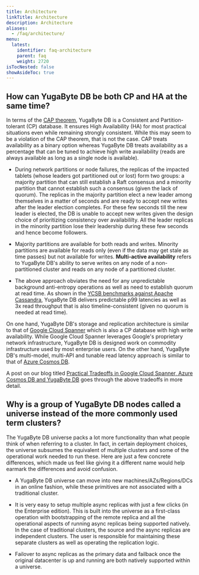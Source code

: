 ```yaml
---
title: Architecture
linkTitle: Architecture
description: Architecture
aliases:
  - /faq/architecture/
menu:
  latest:
    identifier: faq-architecture
    parent: faq
    weight: 2720
isTocNested: false
showAsideToc: true
---
```


## How can YugaByte DB be both CP and HA at the same time?

In terms of the [CAP theorem](https://blog.yugabyte.com/a-for-apple-b-for-ball-c-for-cap-theorem-8e9b78600e6d), YugaByte DB is a Consistent and Partition-tolerant (CP) database. It ensures High Availability (HA) for most practical situations even while remaining strongly consistent. While this may seem to be a violation of the CAP theorem, that is not the case. CAP treats availability as a binary option whereas YugaByte DB treats availability as a percentage that can be tuned to achieve high write availability (reads are always available as long as a single node is available). 

- During network partitions or node failures, the replicas of the impacted tablets (whose leaders got partitioned out or lost) form two groups: a majority partition that can still establish a Raft consensus and a minority partition that cannot establish such a consensus (given the lack of quorum). The replicas in the majority partition elect a new leader among themselves in a matter of seconds and are ready to accept new writes after the leader election completes. For these few seconds till the new leader is elected, the DB is unable to accept new writes given the design choice of prioritizing consistency over availabililty. All the leader replicas in the minority partition lose their leadership during these few seconds and hence become followers. 

- Majority partitions are available for both reads and writes. Minority partitions are available for reads only (even if the data may get stale as time passes) but not available for writes. **Multi-active availability** refers to YugaByte DB's ability to serve writes on any node of a non-partitioned cluster and reads on any node of a partitioned cluster.

- The above approach obviates the need for any unpredictable background anti-entropy operations as well as need to establish quorum at read time. As shown in the [YCSB benchmarks against Apache Cassandra](https://forum.yugabyte.com/t/ycsb-benchmark-results-for-yugabyte-and-apache-cassandra-again-with-p99-latencies/99), YugaByte DB delivers predictable p99 latencies as well as 3x read throughput that is also timeline-consistent (given no quorum is needed at read time).

On one hand, YugaByte DB's storage and replication architecture is similar to that of [Google Cloud Spanner](https://cloudplatform.googleblog.com/2017/02/inside-Cloud-Spanner-and-the-CAP-Theorem.html) which is also a CP database with high write availability. While Google Cloud Spanner leverages Google's proprietary network infrastructure, YugaByte DB is designed work on commodity infrastructure used by most enterprise users. On the other hand, YugaByte DB's multi-model, multi-API and tunable read latency approach is similar to that of [Azure Cosmos DB](https://azure.microsoft.com/en-us/blog/a-technical-overview-of-azure-cosmos-db/).

A post on our blog titled [Practical Tradeoffs in Google Cloud Spanner, Azure Cosmos DB and YugaByte DB](https://blog.yugabyte.com/practical-tradeoffs-in-google-cloud-spanner-azure-cosmos-db-and-yugabyte-db/) goes through the above tradeoffs in more detail.

## Why is a group of YugaByte DB nodes called a universe instead of the more commonly used term clusters?

The YugaByte DB universe packs a lot more functionality than what people think of when referring to a cluster. In fact, in certain deployment choices, the universe subsumes the equivalent of multiple clusters and some of the operational work needed to run these. Here are just a few concrete differences, which made us feel like giving it a different name would help earmark the differences and avoid confusion.

- A YugaByte DB universe can move into new machines/AZs/Regions/DCs in an online fashion, while these primitives are not associated with a traditional cluster.

- It is very easy to setup multiple async replicas with just a few clicks (in the Enterprise edition). This is built into the universe as a first-class operation with bootstrapping of the remote replica and all the operational aspects of running async replicas being supported natively. In the case of traditional clusters, the source and the async replicas are independent clusters. The user is responsible for maintaining these separate clusters as well as operating the replication logic.

- Failover to async replicas as the primary data and failback once the original datacenter is up and running are both natively supported within a universe.
